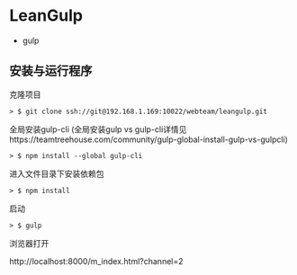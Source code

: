 # LeanGulp

* gulp


## 安装与运行程序

克隆项目

```
> $ git clone ssh://git@192.168.1.169:10022/webteam/leangulp.git
```

全局安装gulp-cli (全局安装gulp vs gulp-cli详情见https://teamtreehouse.com/community/gulp-global-install-gulp-vs-gulpcli)

```
> $ npm install --global gulp-cli
```


进入文件目录下安装依赖包

```
> $ npm install
```

启动

```
> $ gulp
```

浏览器打开


http://localhost:8000/m_index.html?channel=2




